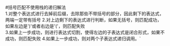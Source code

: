#括号匹配不使用栈的递归解法    
1.对整个表达式进行去掉前后缀，去除那些不带括号的部分，因此剩下的表达式，两端一定带有括号
2.对上边剩下的表达式进行判断，如果无括号，则匹配成功，如果左边是')'或者右边是'('，则匹配失败  
3.如果上一步成功，则进行表达式切割，使得左边的子表达式是闭合形式，如果不成功，则匹配失败
4.如果上一步成功，则对两个子表达式递归调用。`
